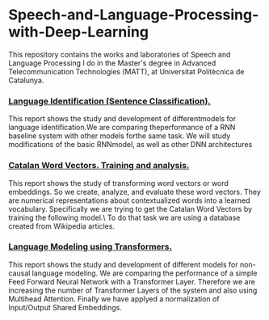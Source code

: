# Speech-and-Language-Processing-with-Deep-Learning
This repository contains the works and laboratories of Speech and Language Processing I do in the Master's degree in Advanced Telecommunication Technologies (MATT), at Universitat Politècnica de Catalunya.

### [Language Identification (Sentence Classification).](https://github.com/DanileRond/Speech-and-Language-Processing-with-Deep-Learning/blob/main/Language_Identification.pdf)
This  report  shows  the  study  and  development  of  differentmodels  for  language  identification.We  are  comparing  theperformance of a RNN baseline system with other models forthe same task.  We will study modifications of the basic RNNmodel, as well as other DNN architectures

### [Catalan Word Vectors. Training and analysis.](https://github.com/DanileRond/Speech-and-Language-Processing-with-Deep-Learning/blob/main/Catalan_WordVectors-.pdf)
This report shows the study of transforming word vectors or word embeddings. So we create, analyze, and evaluate these word vectors. They are numerical representations about contextualized words into a learned vocabulary. Specifically we are trying to get the Catalan Word Vectors by training the following model.\\
To do that task we are using a database created from Wikipedia articles.


### [Language Modeling using Transformers.](https://github.com/DanileRond/Speech-and-Language-Processing-with-Deep-Learning/blob/main/Language_Modeling_with_Transformers_Navarrete_Vaccher.pdf)
This report shows the study and development of different models for non-causal language modeling. We are comparing the performance of a simple Feed Forward Neural Network with a Transformer Layer. Therefore we are increasing the number of Transformer Layers of the system and also using Multihead Attention. Finally we have applyed a normalization of Input/Output Shared Embeddings.

